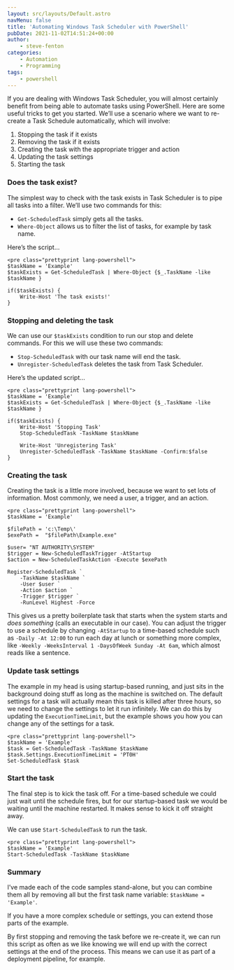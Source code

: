 ```yaml
---
layout: src/layouts/Default.astro
navMenu: false
title: 'Automating Windows Task Scheduler with PowerShell'
pubDate: 2021-11-02T14:51:24+00:00
author:
    - steve-fenton
categories:
    - Automation
    - Programming
tags:
    - powershell
---
```


If you are dealing with Windows Task Scheduler, you will almost certainly benefit from being able to automate tasks using PowerShell. Here are some useful tricks to get you started. We’ll use a scenario where we want to re-create a Task Schedule automatically, which will involve:

1. Stopping the task if it exists
2. Removing the task if it exists
3. Creating the task with the appropriate trigger and action
4. Updating the task settings
5. Starting the task

### Does the task exist?

The simplest way to check with the task exists in Task Scheduler is to pipe all tasks into a filter. We’ll use two commands for this:

- `Get-ScheduledTask` simply gets all the tasks.
- `Where-Object` allows us to filter the list of tasks, for example by task name.

Here’s the script…

```
<pre class="prettyprint lang-powershell">
$taskName = 'Example'
$taskExists = Get-ScheduledTask | Where-Object {$_.TaskName -like $taskName }

if($taskExists) {
    Write-Host 'The task exists!'
}
```
### Stopping and deleting the task

We can use our `$taskExists` condition to run our stop and delete commands. For this we will use these two commands:

- `Stop-ScheduledTask` with our task name will end the task.
- `Unregister-ScheduledTask` deletes the task from Task Scheduler.

Here’s the updated script…

```
<pre class="prettyprint lang-powershell">
$taskName = 'Example'
$taskExists = Get-ScheduledTask | Where-Object {$_.TaskName -like $taskName }

if($taskExists) {
    Write-Host 'Stopping Task'
    Stop-ScheduledTask -TaskName $taskName

    Write-Host 'Unregistering Task'
    Unregister-ScheduledTask -TaskName $taskName -Confirm:$false
}
```
### Creating the task

Creating the task is a little more involved, because we want to set lots of information. Most commonly, we need a user, a trigger, and an action.

```
<pre class="prettyprint lang-powershell">
$taskName = 'Example'

$filePath = 'c:\Temp\'
$exePath =  "$filePath\Example.exe"

$user= "NT AUTHORITY\SYSTEM"
$trigger = New-ScheduledTaskTrigger -AtStartup
$action = New-ScheduledTaskAction -Execute $exePath

Register-ScheduledTask `
    -TaskName $taskName `
    -User $user `
    -Action $action `
    -Trigger $trigger `
    -RunLevel Highest -Force
```
This gives us a pretty boilerplate task that starts when the system starts and *does something* (calls an executable in our case). You can adjust the trigger to use a schedule by changing `-AtStartup` to a time-based schedule such as `-Daily -At 12:00` to run each day at lunch or something more complex, like `-Weekly -WeeksInterval 1 -DaysOfWeek Sunday -At 6am`, which almost reads like a sentence.

### Update task settings

The example in my head is using startup-based running, and just sits in the background doing stuff as long as the machine is switched on. The default settings for a task will actually mean this task is killed after three hours, so we need to change the settings to let it run infinitely. We can do this by updating the `ExecutionTimeLimit`, but the example shows you how you can change any of the settings for a task.

```
<pre class="prettyprint lang-powershell">
$taskName = 'Example'
$task = Get-ScheduledTask -TaskName $taskName
$task.Settings.ExecutionTimeLimit = 'PT0H'
Set-ScheduledTask $task
```
### Start the task

The final step is to kick the task off. For a time-based schedule we could just wait until the schedule fires, but for our startup-based task we would be waiting until the machine restarted. It makes sense to kick it off straight away.

We can use `Start-ScheduledTask` to run the task.

```
<pre class="prettyprint lang-powershell">
$taskName = 'Example'
Start-ScheduledTask -TaskName $taskName
```
### Summary

I’ve made each of the code samples stand-alone, but you can combine them all by removing all but the first task name variable: `$taskName = 'Example'`.

If you have a more complex schedule or settings, you can extend those parts of the example.

By first stopping and removing the task before we re-create it, we can run this script as often as we like knowing we will end up with the correct settings at the end of the process. This means we can use it as part of a deployment pipeline, for example.